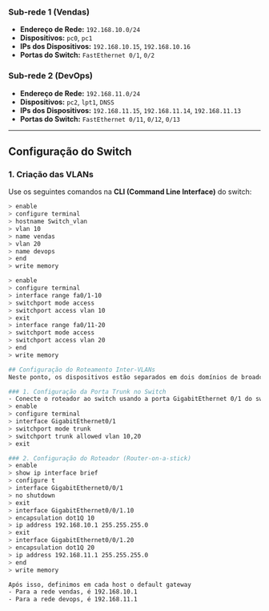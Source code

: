 ### **Sub-rede 1 (Vendas)**
- **Endereço de Rede:** `192.168.10.0/24`
- **Dispositivos:** `pc0`, `pc1`
- **IPs dos Dispositivos:** `192.168.10.15`, `192.168.10.16`
- **Portas do Switch:** `FastEthernet 0/1`, `0/2`

### **Sub-rede 2 (DevOps)**
- **Endereço de Rede:** `192.168.11.0/24`
- **Dispositivos:** `pc2`, `lpt1`, `DNSS`
- **IPs dos Dispositivos:** `192.168.11.15`, `192.168.11.14`, `192.168.11.13`
- **Portas do Switch:** `FastEthernet 0/11`, `0/12`, `0/13`

---

## Configuração do Switch

### 1. Criação das VLANs

Use os seguintes comandos na **CLI (Command Line Interface)** do switch:

```bash
> enable
> configure terminal
> hostname Switch_vlan
> vlan 10
> name vendas
> vlan 20
> name devops
> end
> write memory

> enable
> configure terminal
> interface range fa0/1-10
> switchport mode access
> switchport access vlan 10
> exit
> interface range fa0/11-20
> switchport mode access
> switchport access vlan 20
> end
> write memory

## Configuração do Roteamento Inter-VLANs  
Neste ponto, os dispositivos estão separados em dois domínios de broadcast. Pings entre dispositivos da mesma VLAN funcionarão, mas entre VLANs diferentes, não. Para resolver isso, configuraremos o roteamento.  

### 1. Configuração da Porta Trunk no Switch
- Conecte o roteador ao switch usando a porta GigabitEthernet 0/1 do switch.
> enable
> configure terminal
> interface GigabitEthernet0/1
> switchport mode trunk
> switchport trunk allowed vlan 10,20
> exit

### 2. Configuração do Roteador (Router-on-a-stick)
> enable
> show ip interface brief
> configure t
> interface GigabitEthernet0/0/1
> no shutdown
> exit
> interface GigabitEthernet0/0/1.10
> encapsulation dot1Q 10
> ip address 192.168.10.1 255.255.255.0
> exit
> interface GigabitEthernet0/0/1.20
> encapsulation dot1Q 20
> ip address 192.168.11.1 255.255.255.0
> end
> write memory

Após isso, definimos em cada host o default gateway
- Para a rede vendas, é 192.168.10.1
- Para a rede devops, é 192.168.11.1
